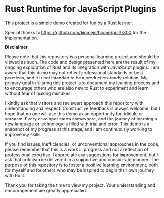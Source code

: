 # Rust Runtime for JavaScript Plugins

This project is a simple demo created for fun by a Rust learner.

Special thanks to https://github.com/biomejs/biome/pull/7300 for the implementation.

**Disclaimer**

Please note that this repository is a personal learning project and should be viewed as such. The code and design presented here are the result of my ongoing exploration of Rust and its integration with JavaScript plugins. I am aware that this demo may not reflect professional standards or best practices, and it is not intended to be a production-ready solution. My primary goal in sharing this project is to document my learning process and to encourage others who are also new to Rust to experiment and learn without fear of making mistakes.

I kindly ask that visitors and reviewers approach this repository with understanding and respect. Constructive feedback is always welcome, but I hope that no one will use this demo as an opportunity for ridicule or sarcasm. Every developer starts somewhere, and the journey of learning a new language or technology is filled with trial and error. This demo is a snapshot of my progress at this stage, and I am continuously working to improve my skills.

If you find issues, inefficiencies, or unconventional approaches in the code, please remember that this is a work in progress and not a reflection of professional expertise. I appreciate any suggestions for improvement, but I ask that criticism be delivered in a supportive and considerate manner. The purpose of this repository is to foster a positive learning environment, both for myself and for others who may be inspired to begin their own journey with Rust.

Thank you for taking the time to view my project. Your understanding and encouragement are greatly appreciated.
